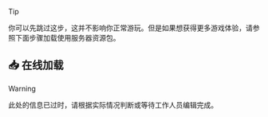 > [!tip]
> 你可以先跳过这步，这并不影响你正常游玩。但是如果想获得更多游戏体验，请参照下面步骤加载使用服务器资源包。

## 📥 在线加载

> [!warning]
> 此处的信息已过时，请根据实际情况判断或等待工作人员编辑完成。




